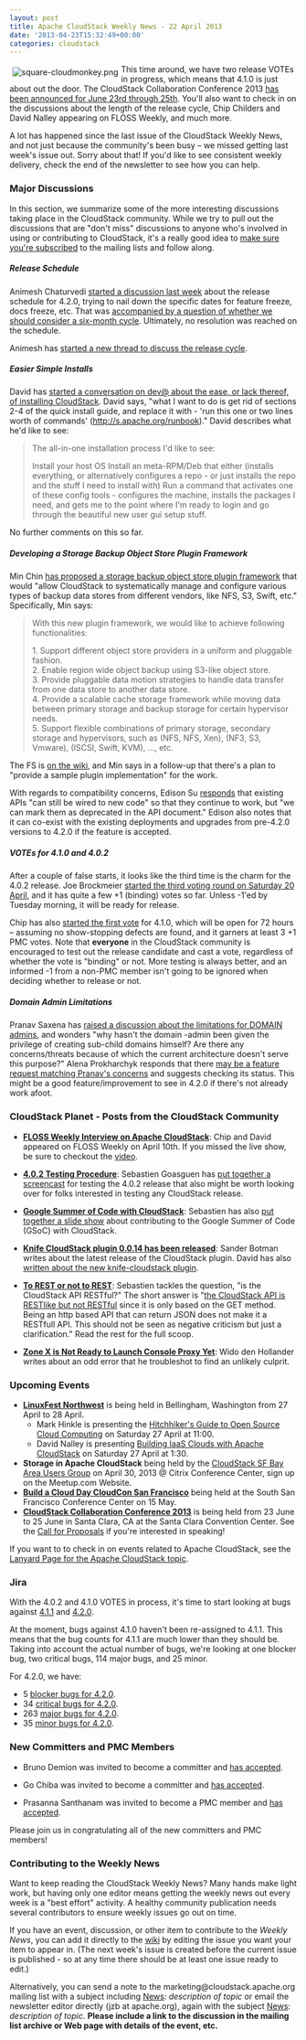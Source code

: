 ```yaml
---
layout: post
title: Apache CloudStack Weekly News - 22 April 2013
date: '2013-04-23T15:32:49+00:00'
categories: cloudstack
---
```

<p><a href="https://blogs.apache.org/cloudstack/mediaresource/ab378739-3c34-48ea-9495-2c49e23e58d6"><img src="https://blogs.apache.org/cloudstack/mediaresource/ab378739-3c34-48ea-9495-2c49e23e58d6?t=true" alt="square-cloudmonkey.png" align="left" hspace="5" vspace="5"></img></a>This time around, we have two release VOTEs in progress, which means that 4.1.0 is just about out the door. The CloudStack Collaboration Conference 2013 <a href="http://markmail.org/message/uqj2nazm6dcpg7h7" class="external-link" rel="nofollow">has been announced for June 23rd through 25th</a>. You'll also want to check in on the discussions about the length of the release cycle, Chip Childers and David Nalley appearing on FLOSS Weekly, and much more. </p>

<p>A lot has happened since the last issue of the CloudStack Weekly News, and not just because the community's been busy &ndash; we missed getting last week's issue out. Sorry about that! If you'd like to see consistent weekly delivery, check the end of the newsletter to see how you can help.</p>

<h3><a name="ApacheCloudStackWeeklyNews-22April2013-MajorDiscussions"></a>Major Discussions</h3>

<p>In this section, we summarize some of the more interesting discussions taking place in the CloudStack community. While we try to pull out the discussions that are "don't miss" discussions to anyone who's involved in using or contributing to CloudStack, it's a really good idea to <a href="http://cloudstack.apache.org/mailing-lists.html" class="external-link" rel="nofollow">make sure you're subscribed</a> to the mailing lists and follow along. </p>

<h5><a name="ApacheCloudStackWeeklyNews-22April2013-ReleaseSchedule"></a>Release Schedule</h5>

<p>Animesh Chaturvedi <a href="http://markmail.org/message/6suq2fhltdvgvcxd" class="external-link" rel="nofollow">started a discussion last week</a> about the release schedule for 4.2.0, trying to nail down the specific dates for feature freeze, docs freeze, etc. That was <a href="http://markmail.org/message/cp23tewephjuxv7f" class="external-link" rel="nofollow">accompanied by a question of whether we should consider a six-month cycle</a>. Ultimately, no resolution was reached on the schedule. </p>

<p>Animesh has <a href="http://markmail.org/message/3ctdwor5hfbpa3vx" class="external-link" rel="nofollow">started a new thread to discuss the release cycle</a>.</p>

<h5><a name="ApacheCloudStackWeeklyNews-22April2013-EasierSimpleInstalls"></a>Easier Simple Installs</h5>

<p>David has <a href="http://markmail.org/message/zvo3t26zjvedblah" class="external-link" rel="nofollow">started a conversation on dev@ about the ease, or lack thereof, of installing CloudStack</a>. David says, "what I want to do is get rid of sections 2-4 of the quick install guide, and replace it with - 'run this one or two lines worth of commands' (<a href="http://s.apache.org/runbook" class="external-link" rel="nofollow">http://s.apache.org/runbook</a>)." David describes what he'd like to see: </p>

<blockquote>
<p>The all-in-one installation process I'd like to see:</p>

<p>Install your host OS Install an meta-RPM/Deb that either (installs everything, or alternatively configures a repo - or just installs the repo and the stuff I need to install with) Run a command that activates one of these config tools - configures the machine, installs the packages I need, and gets me to the point where I'm ready to login and go through the beautiful new user gui setup stuff. </p></blockquote>

<p>No further comments on this so far. </p>

<h5><a name="ApacheCloudStackWeeklyNews-22April2013-DevelopingaStorageBackupObjectStorePluginFramework"></a>Developing a Storage Backup Object Store Plugin Framework</h5>

<p>Min Chin <a href="http://markmail.org/message/cspb6xweeupfvpit" class="external-link" rel="nofollow">has proposed a storage backup object store plugin framework</a> that would "allow CloudStack to systematically manage and configure various types of backup data stores from different vendors, like NFS, S3, Swift, etc." Specifically, Min says:</p>

<blockquote>
<p>With this new plugin framework, we would like to achieve following functionalities: </p>

<p>1. Support different object store providers in a uniform and pluggable fashion. <br/>
2. Enable region wide object backup using S3-like object store. <br/>
3. Provide pluggable data motion strategies to handle data transfer from one data store to another data store. <br/>
4. Provide a scalable cache storage framework while moving data between primary storage and backup storage for certain hypervisor needs.  <br/>
5. Support flexible combinations of primary storage, secondary storage and hypervisors, such as (NFS, NFS, Xen), (NF3, S3, Vmware), (ISCSI, Swift, KVM), ..., etc.</p></blockquote>

<p>The FS is <a href="https://cwiki.apache.org/CLOUDSTACK/storage-backup-object-store-plugin-framework.html" class="external-link" rel="nofollow">on the wiki</a>, and Min says in a follow-up that there's a plan to "provide a sample plugin implementation" for the work.</p>

<p>With regards to compatibility concerns, Edison Su <a href="http://markmail.org/message/sstnaimx62mnyles" class="external-link" rel="nofollow">responds</a> that existing APIs "can still be wired to new code" so that they continue to work, but "we can mark them as deprecated in the API document." Edison also notes that it can co-exist with the existing deployments and upgrades from pre-4.2.0 versions to 4.2.0 if the feature is accepted.</p>

<h5><a name="ApacheCloudStackWeeklyNews-22April2013-VOTEsfor4.1.0and4.0.2"></a>VOTEs for 4.1.0 and 4.0.2</h5>

<p>After a couple of false starts, it looks like the third time is the charm for the 4.0.2 release. Joe Brockmeier <a href="http://markmail.org/message/nfe2lyxj4mjsmxdb" class="external-link" rel="nofollow">started the third voting round on Saturday 20 April</a>, and it has quite a few +1 (binding) votes so far. Unless -1'ed by Tuesday morning, it will be ready for release. </p>

<p>Chip has also <a href="http://markmail.org/thread/vfcje3fs5ilvm47c" class="external-link" rel="nofollow">started the first vote</a> for 4.1.0, which will be open for 72 hours &ndash; assuming no show-stopping defects are found, and it garners at least 3 +1 PMC votes. Note that <b>everyone</b> in the CloudStack community is encouraged to test out the release candidate and cast a vote, regardless of whether the vote is "binding" or not. More testing is always better, and an informed -1 from a non-PMC member isn't going to be ignored when deciding whether to release or not. </p>

<h5><a name="ApacheCloudStackWeeklyNews-22April2013-DomainAdminLimitations"></a>Domain Admin Limitations</h5>

<p>Pranav Saxena has <a href="http://markmail.org/message/ucxsapyannat2z6b" class="external-link" rel="nofollow">raised a discussion about the limitations for DOMAIN admins</a>, and wonders "why hasn't the domain -admin been given the privilege of creating sub-child domains himself? Are there any concerns/threats because of which the current architecture doesn't serve this purpose?" Alena Prokharchyk responds that there <a href="http://markmail.org/message/nyzosjot2ov5lb7m" class="external-link" rel="nofollow">may be a feature request matching Pranav's concerns</a> and suggests checking its status. This might be a good feature/improvement to see in 4.2.0 if there's not already work afoot.</p>

<h3><a name="ApacheCloudStackWeeklyNews-22April2013-CloudStackPlanetPostsfromtheCloudStackCommunity"></a>CloudStack Planet - Posts from the CloudStack Community</h3>

<ul>
    <li><b><a href="http://www.chipchilders.com/blog/2013/4/10/floss-weekly-interview-on-apache-cloudstack.html" class="external-link" rel="nofollow">FLOSS Weekly Interview on Apache CloudStack</a></b>: Chip and David appeared on FLOSS Weekly on April 10th. If you missed the live show, be sure to checkout the <a href="http://twit.tv/show/floss-weekly/247" class="external-link" rel="nofollow">video</a>.</li>
</ul>


<ul>
    <li><b><a href="http://www.youtube.com/watch?v=vvgIkF1e1QE" class="external-link" rel="nofollow">4.0.2 Testing Procedure</a></b>: Sebastien Goasguen has <a href="http://www.youtube.com/watch?v=vvgIkF1e1QE" class="external-link" rel="nofollow">put together a screencast</a> for testing the 4.0.2 release that also might be worth looking over for folks interested in testing any CloudStack release.</li>
</ul>


<ul>
    <li><b><a href="http://buildacloud.org/blog/254-google-summer-of-code-2013-with-cloudstack.html" class="external-link" rel="nofollow">Google Summer of Code with CloudStack</a></b>: Sebastien has also <a href="http://buildacloud.org/blog/254-google-summer-of-code-2013-with-cloudstack.html" class="external-link" rel="nofollow">put together a slide show</a> about contributing to the Google Summer of Code (GSoC) with CloudStack.</li>
</ul>


<ul>
    <li><b><a href="http://www.cupfighter.net/index.php/2013/04/knife-cloudstack-plugin-0-0-14-has-been-released-but-what-does-this-mean/" class="external-link" rel="nofollow">Knife CloudStack plugin 0.0.14 has been released</a></b>: Sander Botman writes about the latest release of the CloudStack plugin. David has also <a href="http://buildacloud.org/blog/252-a-new-version-of-the-knife-cloudstack-plugin-appears.html" class="external-link" rel="nofollow">written about the new knife-cloudstack plugin</a>.</li>
</ul>


<ul>
    <li><b><a href="http://buildacloud.org/blog/253-to-rest-or-not-to-rest.html" class="external-link" rel="nofollow">To REST or not to REST</a></b>: Sebastien tackles the question, "is the CloudStack API RESTful?" The short answer is "<a href="http://buildacloud.org/blog/253-to-rest-or-not-to-rest.html" class="external-link" rel="nofollow">the CloudStack API is RESTlike but not RESTful</a> since it is only based on the GET method. Being an http based API that can return JSON does not make it a RESTfull API. This should not be seen as negative criticism but just a clarification." Read the rest for the full scoop.</li>
</ul>


<ul>
    <li><b><a href="http://blog.widodh.nl/2013/04/cloudstack-zone-x-is-is-not-ready-to-launch-console-proxy-yet/" class="external-link" rel="nofollow">Zone X is Not Ready to Launch Console Proxy Yet</a></b>: Wido den Hollander writes about an odd error that he troubleshot to find an unlikely culprit.</li>
</ul>


<h3><a name="ApacheCloudStackWeeklyNews-22April2013-UpcomingEvents"></a>Upcoming Events</h3>

<ul>
    <li><b><a href="http://linuxfestnorthwest.org/" class="external-link" rel="nofollow">LinuxFest Northwest</a></b> is being held in Bellingham, Washington from 27 April to 28 April.
    <ul>
        <li>Mark Hinkle is presenting the <a href="http://linuxfestnorthwest.org/content/hitchikers-guide-open-source-cloud-computing" class="external-link" rel="nofollow">Hitchhiker's Guide to Open Source Cloud Computing</a> on Saturday 27 April at 11:00.</li>
        <li>David Nalley is presenting <a href="http://linuxfestnorthwest.org/content/building-iaas-clouds-apache-cloudstack" class="external-link" rel="nofollow">Building IaaS Clouds with Apache CloudStack</a> on Saturday 27 April at 1:30.</li>
    </ul>
    </li>
    <li><b>Storage in Apache CloudStack</b> being held by the <a href="http://www.meetup.com/CloudStack-SF-Bay-Area-Users-Group/events/108916562/" class="external-link" rel="nofollow">CloudStack SF Bay Area Users Group</a> on April 30, 2013 @ Citrix Conference Center, sign up on the Meetup.com Website.</li>
    <li><b><a href="http://buildacloud.org/about-diy-cloud-computing/cloud-events/viewevent/148-build-a-cloud-day-cloudcon-san-francisco-ca.html" class="external-link" rel="nofollow">Build a Cloud Day CloudCon San Francisco</a></b> being held at the South San Francisco Conference Center on 15 May.</li>
    <li><b><a href="http://cloudstackcollab.net/" class="external-link" rel="nofollow">CloudStack Collaboration Conference 2013</a></b> is being held from 23 June to 25 June in Santa Clara, CA at the Santa Clara Convention Center. See the <a href="http://cloudstackcollab.net/CfP/" class="external-link" rel="nofollow">Call for Proposals</a> if you're interested in speaking!</li>
</ul>


<p>If you want to to check in on events related to Apache CloudStack, see the <a href="http://lanyrd.com/topics/apache-cloudstack/" class="external-link" rel="nofollow">Lanyard Page for the Apache CloudStack topic</a>. </p>

<h3><a name="ApacheCloudStackWeeklyNews-22April2013-Jira"></a>Jira</h3>

<p>With the 4.0.2 and 4.1.0 VOTES in process, it's time to start looking at bugs against <a href="https://issues.apache.org/jira/browse/CLOUDSTACK/fixforversion/12324122" class="external-link" rel="nofollow">4.1.1</a> and <a href="https://issues.apache.org/jira/browse/CLOUDSTACK/fixforversion/12323906" class="external-link" rel="nofollow">4.2.0</a>.</p>

<p>At the moment, bugs against 4.1.0 haven't been re-assigned to 4.1.1. This means that the bug counts for 4.1.1 are much lower than they should be. Taking into account the actual number of bugs, we're looking at one blocker bug, two critical bugs, 114 major bugs, and 25 minor.</p>

<p>For 4.2.0, we have:</p>

<ul>
    <li>5 <a href="http://is.gd/blocker_acs420" class="external-link" rel="nofollow">blocker bugs for 4.2.0</a>.</li>
    <li>34 <a href="http://is.gd/critical_acs420" class="external-link" rel="nofollow">critical bugs for 4.2.0</a>.</li>
    <li>263 <a href="http://is.gd/major_acs420" class="external-link" rel="nofollow">major bugs for 4.2.0</a>.</li>
    <li>35 <a href="http://is.gd/minor_acs420" class="external-link" rel="nofollow">minor bugs for 4.2.0</a>.</li>
</ul>


<h3><a name="ApacheCloudStackWeeklyNews-22April2013-NewCommittersandPMCMembers"></a>New Committers and PMC Members</h3>

<ul>
    <li>Bruno Demion was invited to become a committer and <a href="http://markmail.org/search/list:org.apache.incubator.cloudstack-dev+New+Committer:+Bruno+Demion+%28a.k.a+milamber%29" class="external-link" rel="nofollow">has accepted</a>.</li>
</ul>


<ul>
    <li>Go Chiba was invited to become a committer and <a href="http://markmail.org/message/5yn6fbeim33bm7d3" class="external-link" rel="nofollow">has accepted</a>.</li>
</ul>


<ul>
    <li>Prasanna Santhanam was invited to become a PMC member and <a href="http://markmail.org/message/iifnhhkfext3gbve" class="external-link" rel="nofollow">has accepted</a>.</li>
</ul>


<p>Please join us in congratulating all of the new committers and PMC members!</p>

<h3><a name="ApacheCloudStackWeeklyNews-22April2013-ContributingtotheWeeklyNews"></a>Contributing to the Weekly News</h3>

<p>Want to keep reading the CloudStack Weekly News? Many hands make light work, but having only one editor means getting the weekly news out every week is a "best effort" activity. A healthy community publication needs several contributors to ensure weekly issues go out on time.</p>

<p>If you have an event, discussion, or other item to contribute to the <em>Weekly News</em>, you can add it directly to the <a href="https://cwiki.apache.org/confluence/display/CLOUDSTACK/CloudStack+Weekly+News" class="external-link" rel="nofollow">wiki</a> by editing the issue you want your item to appear in. (The next week's issue is created before the current issue is published - so at any time there should be at least one issue ready to edit.) </p>

<p>Alternatively, you can send a note to the marketing@cloudstack.apache.org mailing list with a subject including <a href="/confluence/display/CLOUDSTACK/News" title="News">News</a>: <em>description of topic</em> or email the newsletter editor directly (jzb at apache.org), again with the subject <a href="/confluence/display/CLOUDSTACK/News" title="News">News</a>: <em>description of topic</em>. <b>Please include a link to the discussion in the mailing list archive or Web page with details of the event, etc.</b> </p>
